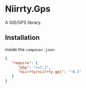 # Niirrty.Gps

A GIS/GPS library.

## Installation

inside the `composer.json`:

```json
{
   "require": {
      "php": ">=7.1",
      "niirrty/niirrty.gps": "~0.3"
   }
}
```
